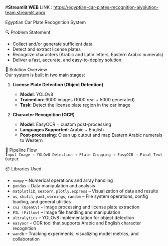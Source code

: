 #**Streamlit WEB**
LINK : https://egyptian-car-plates-recognition-aivolution-team.streamlit.app/

Egyptian Car Plate Recognition System

🔍 Problem Statement  
- Collect and/or generate sufficient data  
- Detect and extract license plates  
- Recognize characters (Arabic and Latin letters, Eastern Arabic numerals)  
- Deliver a fast, accurate, and easy-to-deploy solution  

🧠 Solution Overview  
Our system is built in two main stages:

1. **License Plate Detection (Object Detection)**  
   - **Model**: YOLOv8  
   - **Trained on**: 6000 images (1000 real + 5000 generated)  
   - **Task**: Detect the license plate region in the car image  

2. **Character Recognition (OCR)**  
   - **Model**: EasyOCR + custom post-processing  
   - **Languages Supported**: Arabic + English  
   - **Post-processing**: Clean up output and map Eastern Arabic numerals to Western  

🔁 Pipeline Flow  
`Input Image → YOLOv8 Detection → Plate Cropping → EasyOCR → Final Text Output`

📦 Libraries Used  
- `numpy` – Numerical operations and array handling  
- `pandas` – Data manipulation and analysis  
- `matplotlib`, `seaborn`, `plotly.express` – Visualization of data and results  
- `os`, `shutil`, `yaml`, `warnings`, `random` – File system operations, config loading, and general utilities  
- `cv2 (OpenCV)` – Image processing and license plate extraction  
- `PIL (Pillow)` – Image file handling and manipulation  
- `ultralytics` – YOLOv8 implementation for object detection  
- `easyocr` – OCR tool that supports Arabic and English character recognition  
- `wandb` – Tracking experiments, visualizing model metrics, and collaboration

